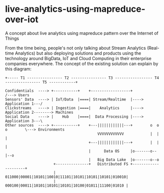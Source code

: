# live-analytics-using-mapreduce-over-iot
A concept about live analytics using mapreduce pattern over the Internet of Things

From the time being, people's not only talking about Stream Analytics (Real-time Analytics) but also deploying solutions and products using the technology around BigData, IoT and Cloud Computing in their enterprise companies everywhere. The concept of the existing solution can explain by this diagram:
```
+----- T1 ---------------- T2 ---------------- T3 ----------------- T4 ---------------- T5 ------------+      

Confidentials  ----> +-----------+    +------------------+                       /---> Users
Sensors' Data  ----> | IoT/Data  |====| Stream/Realtime  |----> Application 1---/
Clickstreams   ----> | Ingestion |====|    Analytics     |----> Application 2--------> Machines
Social Data    ----> |    Hub    |====|  Data Processing |----> Application 3---\
Other sources  ----> +-----------+    +---||||||||||||---+        o  o  o        \---> Environments  
                                          VVVVVVVVVVVV            |  |  |
                                      +---||||||||||||---+        |  |  |
                                      |      Data OS     |o-------o--|--o
                                      |   Big Data Lake  |o-------o--o
                      +---------------+   Distributed FS +---------------------+
                      | 011000|00001|10101|10010|11101|10101|10101|10101|010010|
                      | 000100|00011|10101|10101|10101|10100|01011|11100|01010 |
```
